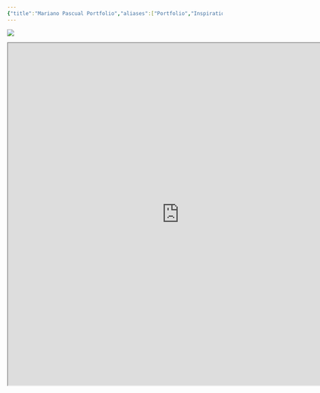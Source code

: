 ```yaml
---
{"title":"Mariano Pascual Portfolio","aliases":["Portfolio","Inspiration","Colors"],"type":"Object/Website","dg-publish":true,"dg-note-icon":"star","tags":["website","portfolio","illustrations"],"updated":"2025-04-01T12:54:51.930-07:00","created":"2025-03-31T10:10:46.696-07:00","dg-path":"Entities/Objects/Mariano Pascual Portfolio.md","permalink":"/entities/objects/mariano-pascual-portfolio/","dgPassFrontmatter":true,"noteIcon":"star","link":"https://marianopascual.me/"}
---
```


![](https://marianopascual.me/)
<iframe width="800" height="800" src="https://marianopascual.me/"></iframe>

